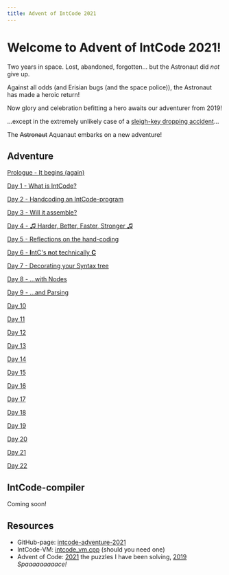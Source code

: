 ```yaml
---
title: Advent of IntCode 2021
---
```


# Welcome to Advent of IntCode 2021!

Two years in space. Lost, abandoned, forgotten... but the Astronaut did *not* give up.

Against all odds (and Erisian bugs (and the space police)), the Astronaut has made a heroic return!

Now glory and celebration befitting a hero awaits our adventurer from 2019!

...except in the extremely unlikely case of a [sleigh-key dropping accident](https://adventofcode.com/2021/day/1)...

The ~~Astronaut~~ Aquanaut embarks on a new adventure!

## Adventure

[Prologue - It begins (again)](prologue.md)

[Day 1 - What is IntCode?](day01.md)

[Day 2 - Handcoding an IntCode-program](day02.md)

[Day 3 - Will it assemble?](day03.md)

[Day 4 - &#9835; Harder, Better, Faster, Stronger &#9835;](day04.md)

[Day 5 - Reflections on the hand-coding](day05.md)

[Day 6 - **I**ntC's **n**ot **t**echnically **C**](day06.md)

[Day 7 - Decorating your Syntax tree](day07.md)

[Day 8 - ...with Nodes](day08.md)

[Day 9 - ...and Parsing](day09.md)

[Day 10](day10.md)

[Day 11](day11.md)

[Day 12](day12.md)

[Day 13](day13.md)

[Day 14](day14.md)

[Day 15](day15.md)

[Day 16](day16.md)

[Day 17](day17.md)

[Day 18](day18.md)

[Day 19](day19.md)

[Day 20](day20.md)

[Day 21](day21.md)

[Day 22](day22.md)


## IntCode-compiler
Coming soon!

## Resources

- GitHub-page: [intcode-adventure-2021](https://github.com/relativisticturtle/intcode-adventure-2021)
- IntCode-VM: [intcode_vm.cpp](intcode_vm.cpp) (should you need one)
- Advent of Code: [2021](https://adventofcode.com/2021) the puzzles I have been solving, [2019](https://adventofcode.com/2019) *Spaaaaaaaaace!*

